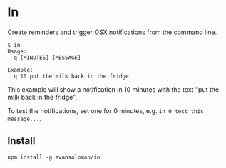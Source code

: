 # In

Create reminders and trigger OSX notifications from the command line.

```
$ in
Usage:
  q [MINUTES] [MESSAGE]

Example:
  q 10 put the milk back in the fridge
```

This example will show a notification in 10 minutes with the text "put the milk back in the fridge".

To test the notifications, set one for 0 minutes, e.g. `in 0 test this message...`.

## Install

```
npm install -g evansolomon/in
```
